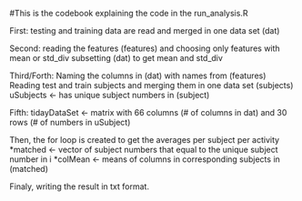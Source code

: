 

#This is the codebook explaining the code in the run_analysis.R

First:
testing and training data are read and merged in one data set (dat)

Second:
reading the features (features) and choosing only features with mean or std_div
subsetting (dat) to get mean and std_div

Third/Forth:
Naming the columns in (dat) with names from (features)
Reading test and train subjects and merging them in one data set (subjects)
uSubjects <- has unique subject numbers in (subject)

Fifth:
tidayDataSet <- matrix with 66 columns (# of columns in dat) 
			and 30 rows (# of numbers in uSubject)

Then, the for loop is created to get the averages per subject per activity
*matched <- vector of subject numbers that equal to the unique subject number in i
*colMean <- means of columns in corresponding subjects in (matched)

Finaly, writing the result in txt format.

